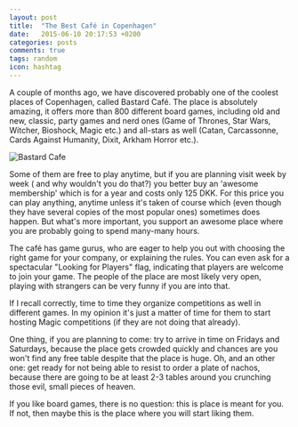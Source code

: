 ```yaml
---
layout: post
title:  "The Best Café in Copenhagen"
date:   2015-06-10 20:17:53 +0200
categories: posts
comments: true
tags: random
icon: hashtag
---
```

A couple of months ago, we have discovered probably one of the coolest places of Copenhagen, called Bastard Café. The place is absolutely amazing, it offers more than 800 different board games, including old and new, classic, party games and nerd ones (Game of Thrones, Star Wars, Witcher, Bioshock, Magic etc.) and all-stars as well (Catan, Carcassonne, Cards Against Humanity,  Dixit, Arkham Horror etc.).

![Bastard Cafe](http://s3-media2.fl.yelpcdn.com/bphoto/ettbuTZ78I7yB5pn4qczhQ/o.jpg "Bastard Care")

Some of them are free to play anytime, but if you are planning visit week by week ( and why wouldn't you do that?) you better buy an 'awesome membership' which is for a year and costs only 125 DKK. For this price you can play anything, anytime unless it's taken of course which (even though they have several copies of the most popular ones)  sometimes does happen. But what's more important, you support an awesome place where you are probably going to spend many-many hours.

The café has game gurus, who are eager to help you out with choosing the right game for your company, or explaining the rules. You can even ask for a spectacular  "Looking for Players" flag, indicating that players are welcome to join your game. The people of the place are most likely very open, playing with strangers can be very funny if you are into that.

If I recall correctly, time to time they organize competitions as well in different games. In my opinion it's just a matter of time for them to start hosting Magic competitions (if they are not doing that already).

One thing, if you are planning to come: try to arrive in time on Fridays and Saturdays, because the place gets crowded quickly and chances are you won't find any free table despite that the place is huge. Oh, and an other one: get ready for not being able to resist to order a plate of nachos, because there are going to be at least 2-3 tables around you crunching those evil, small pieces of heaven.

If you like board games, there is no question: this is place is meant for you. If not, then maybe this is the place where you will  start liking them.